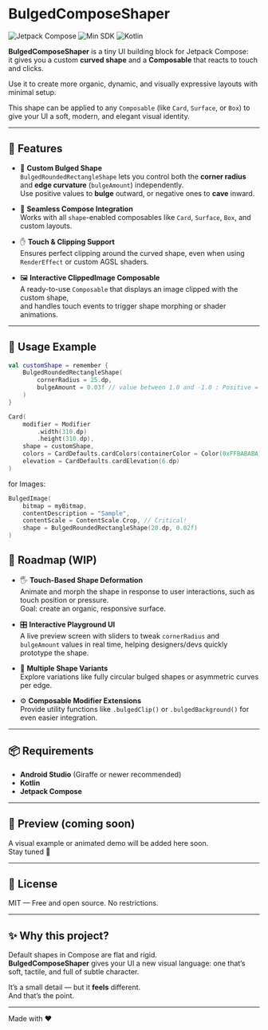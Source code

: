 # BulgedComposeShaper 

![Jetpack Compose](https://img.shields.io/badge/Jetpack%20Compose-%2300C853.svg?style=for-the-badge&logo=android&logoColor=white)
![Min SDK](https://img.shields.io/badge/minSDK-33+-orange?style=for-the-badge)
![Kotlin](https://img.shields.io/badge/Kotlin-%237F52FF.svg?style=for-the-badge&logo=kotlin&logoColor=white)


**BulgedComposeShaper** is a tiny UI building block for Jetpack Compose:  
it gives you a custom **curved shape** and a **Composable** that reacts to touch and clicks.

Use it to create more organic, dynamic, and visually expressive layouts with minimal setup.

This shape can be applied to any `Composable` (like `Card`, `Surface`, or `Box`) to give your UI a soft, modern, and elegant visual identity.

---

## 🚀 Features

- 🎯 **Custom Bulged Shape**  
  `BulgedRoundedRectangleShape` lets you control both the **corner radius** and **edge curvature** (`bulgeAmount`) independently.  
  Use positive values to **bulge** outward, or negative ones to **cave** inward.

- 🧩 **Seamless Compose Integration**  
  Works with all `shape`-enabled composables like `Card`, `Surface`, `Box`, and custom layouts.

- ✋ **Touch & Clipping Support**  
  Ensures perfect clipping around the curved shape, even when using `RenderEffect` or custom AGSL shaders.

- 🖼️ **Interactive ClippedImage Composable**  
  A ready-to-use `Composable` that displays an image clipped with the custom shape,  
  and handles touch events to trigger shape morphing or shader animations.  

---

## 🧪 Usage Example

```kotlin
val customShape = remember {
    BulgedRoundedRectangleShape(
        cornerRadius = 25.dp,
        bulgeAmount = 0.03f // value between 1.0 and -1.0 : Positive = bulge, Negative = cave   
    )
}

Card(
    modifier = Modifier
        .width(310.dp)
        .height(310.dp),
    shape = customShape,
    colors = CardDefaults.cardColors(containerColor = Color(0xFFBABABA)),
    elevation = CardDefaults.cardElevation(6.dp)
)
```

for Images:

```kotlin
BulgedImage(
    bitmap = myBitmap,
    contentDescription = "Sample",
    contentScale = ContentScale.Crop, // Critical!
    shape = BulgedRoundedRectangleShape(20.dp, 0.02f)
)
```

## 🔮 Roadmap (WIP)

- 🖐️ **Touch-Based Shape Deformation**  
  Animate and morph the shape in response to user interactions, such as touch position or pressure.  
  Goal: create an organic, responsive surface.

- 🎛️ **Interactive Playground UI**  
  A live preview screen with sliders to tweak `cornerRadius` and `bulgeAmount` values in real time, helping designers/devs quickly prototype the shape.

- 🎨 **Multiple Shape Variants**  
  Explore variations like fully circular bulged shapes or asymmetric curves per edge.

- ⚙️ **Composable Modifier Extensions**  
  Provide utility functions like `.bulgedClip()` or `.bulgedBackground()` for even easier integration.


---

## 📦 Requirements

- **Android Studio** (Giraffe or newer recommended)  
- **Kotlin**  
- **Jetpack Compose**  

---

## 📸 Preview (coming soon)

A visual example or animated demo will be added here soon.  
Stay tuned 👀

---

## 📜 License

MIT — Free and open source. No restrictions.

---

## ✨ Why this project?

Default shapes in Compose are flat and rigid.  
**BulgedComposeShaper** gives your UI a new visual language: one that’s soft, tactile, and full of subtle character.

It’s a small detail — but it **feels** different.  
And that’s the point.

---

Made with ❤️
